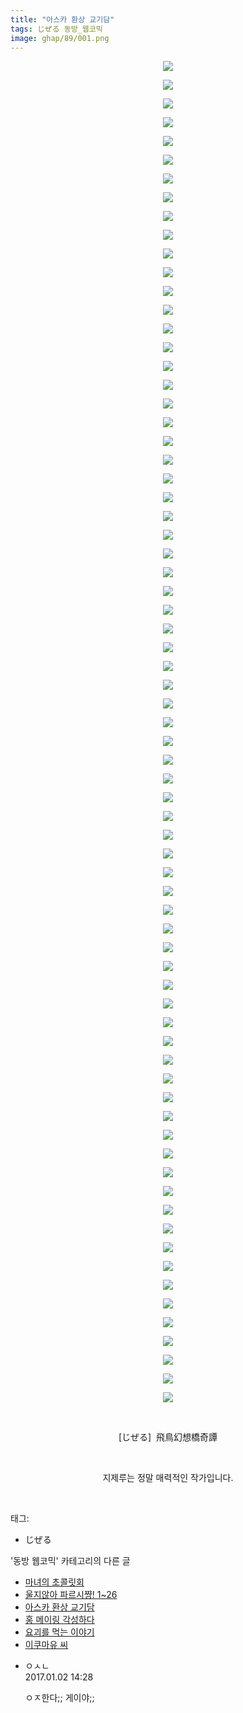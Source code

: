 ```yaml
---
title: "아스카 환상 교기담"
tags: じぜる 동방_웹코믹
image: ghap/89/001.png
---
```

<div class="article">
<p style="text-align: center; clear: none; float: none;"><img src="{{ site.nasurl }}/ghap/89/001.png"/></p>
<p style="text-align: center; clear: none; float: none;"><img src="{{ site.nasurl }}/ghap/89/002.png"/></p>
<p style="text-align: center; clear: none; float: none;"><img src="{{ site.nasurl }}/ghap/89/003.png"/></p>
<p style="text-align: center; clear: none; float: none;"><img src="{{ site.nasurl }}/ghap/89/004.png"/></p>
<p style="text-align: center; clear: none; float: none;"><img src="{{ site.nasurl }}/ghap/89/005.png"/></p>
<p style="text-align: center; clear: none; float: none;"><img src="{{ site.nasurl }}/ghap/89/006.png"/></p>
<p style="text-align: center; clear: none; float: none;"><img src="{{ site.nasurl }}/ghap/89/007.png"/></p>
<p style="text-align: center; clear: none; float: none;"><img src="{{ site.nasurl }}/ghap/89/008.png"/></p>
<p style="text-align: center; clear: none; float: none;"><img src="{{ site.nasurl }}/ghap/89/009.png"/></p>
<p style="text-align: center; clear: none; float: none;"><img src="{{ site.nasurl }}/ghap/89/010.png"/></p>
<p style="text-align: center; clear: none; float: none;"><img src="{{ site.nasurl }}/ghap/89/011.png"/></p>
<p style="text-align: center; clear: none; float: none;"><img src="{{ site.nasurl }}/ghap/89/012.png"/></p>
<p style="text-align: center; clear: none; float: none;"><img src="{{ site.nasurl }}/ghap/89/013.png"/></p>
<p style="text-align: center; clear: none; float: none;"><img src="{{ site.nasurl }}/ghap/89/014.png"/></p>
<p style="text-align: center; clear: none; float: none;"><img src="{{ site.nasurl }}/ghap/89/015.png"/></p>
<p style="text-align: center; clear: none; float: none;"><img src="{{ site.nasurl }}/ghap/89/016.png"/></p>
<p style="text-align: center; clear: none; float: none;"><img src="{{ site.nasurl }}/ghap/89/017.png"/></p>
<p style="text-align: center; clear: none; float: none;"><img src="{{ site.nasurl }}/ghap/89/018.png"/></p>
<p style="text-align: center; clear: none; float: none;"><img src="{{ site.nasurl }}/ghap/89/019.png"/></p>
<p style="text-align: center; clear: none; float: none;"><img src="{{ site.nasurl }}/ghap/89/020.png"/></p>
<p style="text-align: center; clear: none; float: none;"><img src="{{ site.nasurl }}/ghap/89/021.png"/></p>
<p style="text-align: center; clear: none; float: none;"><img src="{{ site.nasurl }}/ghap/89/022.png"/></p>
<p style="text-align: center; clear: none; float: none;"><img src="{{ site.nasurl }}/ghap/89/023.png"/></p>
<p style="text-align: center; clear: none; float: none;"><img src="{{ site.nasurl }}/ghap/89/024.png"/></p>
<p style="text-align: center; clear: none; float: none;"><img src="{{ site.nasurl }}/ghap/89/025.png"/></p>
<p style="text-align: center; clear: none; float: none;"><img src="{{ site.nasurl }}/ghap/89/026.png"/></p>
<p style="text-align: center; clear: none; float: none;"><img src="{{ site.nasurl }}/ghap/89/027.png"/></p>
<p style="text-align: center; clear: none; float: none;"><img src="{{ site.nasurl }}/ghap/89/028.png"/></p>
<p style="text-align: center; clear: none; float: none;"><img src="{{ site.nasurl }}/ghap/89/029.png"/></p>
<p style="text-align: center; clear: none; float: none;"><img src="{{ site.nasurl }}/ghap/89/030.png"/></p>
<p style="text-align: center; clear: none; float: none;"><img src="{{ site.nasurl }}/ghap/89/031.png"/></p>
<p style="text-align: center; clear: none; float: none;"><img src="{{ site.nasurl }}/ghap/89/032.png"/></p>
<p style="text-align: center; clear: none; float: none;"><img src="{{ site.nasurl }}/ghap/89/033.png"/></p>
<p style="text-align: center; clear: none; float: none;"><img src="{{ site.nasurl }}/ghap/89/034.png"/></p>
<p style="text-align: center; clear: none; float: none;"><img src="{{ site.nasurl }}/ghap/89/035.png"/></p>
<p style="text-align: center; clear: none; float: none;"><img src="{{ site.nasurl }}/ghap/89/036.png"/></p>
<p style="text-align: center; clear: none; float: none;"><img src="{{ site.nasurl }}/ghap/89/037.png"/></p>
<p style="text-align: center; clear: none; float: none;"><img src="{{ site.nasurl }}/ghap/89/038.png"/></p>
<p style="text-align: center; clear: none; float: none;"><img src="{{ site.nasurl }}/ghap/89/039.png"/></p>
<p style="text-align: center; clear: none; float: none;"><img src="{{ site.nasurl }}/ghap/89/040.png"/></p>
<p style="text-align: center; clear: none; float: none;"><img src="{{ site.nasurl }}/ghap/89/041.png"/></p>
<p style="text-align: center; clear: none; float: none;"><img src="{{ site.nasurl }}/ghap/89/042.png"/></p>
<p style="text-align: center; clear: none; float: none;"><img src="{{ site.nasurl }}/ghap/89/043.png"/></p>
<p style="text-align: center; clear: none; float: none;"><img src="{{ site.nasurl }}/ghap/89/044.png"/></p>
<p style="text-align: center; clear: none; float: none;"><img src="{{ site.nasurl }}/ghap/89/045.png"/></p>
<p style="text-align: center; clear: none; float: none;"><img src="{{ site.nasurl }}/ghap/89/046.png"/></p>
<p style="text-align: center; clear: none; float: none;"><img src="{{ site.nasurl }}/ghap/89/047.png"/></p>
<p style="text-align: center; clear: none; float: none;"><img src="{{ site.nasurl }}/ghap/89/048.png"/></p>
<p style="text-align: center; clear: none; float: none;"><img src="{{ site.nasurl }}/ghap/89/049.png"/></p>
<p style="text-align: center; clear: none; float: none;"><img src="{{ site.nasurl }}/ghap/89/050.png"/></p>
<p style="text-align: center; clear: none; float: none;"><img src="{{ site.nasurl }}/ghap/89/051.png"/></p>
<p style="text-align: center; clear: none; float: none;"><img src="{{ site.nasurl }}/ghap/89/052.png"/></p>
<p style="text-align: center; clear: none; float: none;"><img src="{{ site.nasurl }}/ghap/89/053.png"/></p>
<p style="text-align: center; clear: none; float: none;"><img src="{{ site.nasurl }}/ghap/89/054.png"/></p>
<p style="text-align: center; clear: none; float: none;"><img src="{{ site.nasurl }}/ghap/89/055.png"/></p>
<p style="text-align: center; clear: none; float: none;"><img src="{{ site.nasurl }}/ghap/89/056.png"/></p>
<p style="text-align: center; clear: none; float: none;"><img src="{{ site.nasurl }}/ghap/89/057.png"/></p>
<p style="text-align: center; clear: none; float: none;"><img src="{{ site.nasurl }}/ghap/89/058.png"/></p>
<p style="text-align: center; clear: none; float: none;"><img src="{{ site.nasurl }}/ghap/89/059.png"/></p>
<p style="text-align: center; clear: none; float: none;"><img src="{{ site.nasurl }}/ghap/89/060.png"/></p>
<p style="text-align: center; clear: none; float: none;"><img src="{{ site.nasurl }}/ghap/89/061.png"/></p>
<p style="text-align: center; clear: none; float: none;"><img src="{{ site.nasurl }}/ghap/89/062.png"/></p>
<p style="text-align: center; clear: none; float: none;"><img src="{{ site.nasurl }}/ghap/89/063.png"/></p>
<p style="text-align: center; clear: none; float: none;"><img src="{{ site.nasurl }}/ghap/89/064.png"/></p>
<p style="text-align: center; clear: none; float: none;"><img src="{{ site.nasurl }}/ghap/89/065.png"/></p>
<p style="text-align: center; clear: none; float: none;"><img src="{{ site.nasurl }}/ghap/89/066.png"/></p>
<p style="text-align: center; clear: none; float: none;"><img src="{{ site.nasurl }}/ghap/89/067.png"/></p>
<p style="text-align: center; clear: none; float: none;"><img src="{{ site.nasurl }}/ghap/89/068.png"/></p>
<p style="text-align: center; clear: none; float: none;"><img src="{{ site.nasurl }}/ghap/89/069.png"/></p>
<p style="text-align: center; clear: none; float: none;"><img src="{{ site.nasurl }}/ghap/89/070.png"/></p>
<p style="text-align: center; clear: none; float: none;"><img src="{{ site.nasurl }}/ghap/89/071.png"/></p>
<p style="text-align: center; clear: none; float: none;"><img src="{{ site.nasurl }}/ghap/89/072.png"/></p>
<p style="text-align: center; clear: none; float: none;"><br/></p>
<p style="text-align: center; clear: none; float: none;">[じぜる]  飛鳥幻想橋奇譚</p>
<p style="text-align: center; clear: none; float: none;"><br/></p>
<p style="text-align: center; clear: none; float: none;">지제루는 정말 매력적인 작가입니다.</p>
<p><br/></p>
</div><div class="tagTrail">
<p>태그: </p>
<ul>
<li>じぜる</li>
</ul>
</div><div class="another">
<p>'동방 웹코믹' 카테고리의 다른 글</p>
<ul>
<li><a href="/2016-06-18-ghap_140">마녀의 초콜릿회</a></li>
<li><a href="/2016-06-18-ghap_103">울지않아 파르시쨩! 1~26</a></li>
<li><a href="/2016-06-16-ghap_89">아스카 환상 교기담</a></li>
<li><a href="/2016-06-16-ghap_88">홍 메이링 각성하다</a></li>
<li><a href="/2016-06-16-ghap_57">요괴를 먹는 이야기</a></li>
<li><a href="/2016-06-16-ghap_54">이쿠마유 씨</a></li>
</ul>
</div><div class="cb_module cb_fluid">
<div class="cb_wrt cb_profile">
<div class="comment">
<ul>
<li class="cb_thumb_off" id="comment14881523">
<div class="cb_comment_area">
<div class="cb_info_area">
<div class="cb_section">
<span class="cb_nick_name">ㅇㅅㄴ</span>
</div>
<div class="cb_section">
<span class="cb_date">2017.01.02 14:28 </span>
</div>
</div>
<div class="cb_dsc_comment">
<p class="cb_dsc">
											ㅇㅈ한다;; 게이야;; 
										</p>
</div>
</div></li>
</ul>
</div>
</div><!-- commentList close -->
</div>